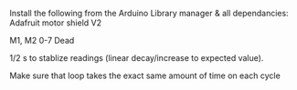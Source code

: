 Install the following from the Arduino Library manager & all dependancies:
Adafruit motor shield V2

M1, M2 0-7 Dead

1/2 s to stablize readings (linear decay/increase to expected value).

Make sure that loop takes the exact same amount of time on each cycle